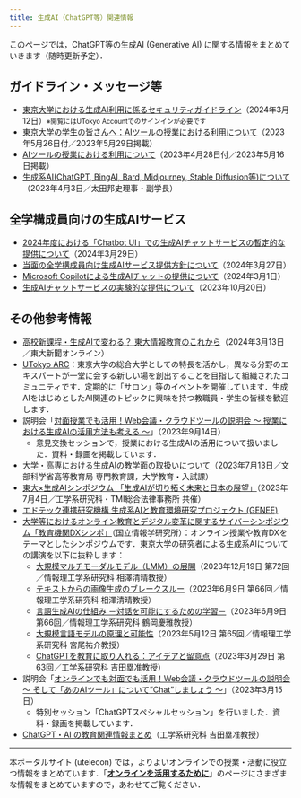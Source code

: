 ```yaml
---
title: 生成AI（ChatGPT等）関連情報
---
```


このページでは，ChatGPT等の生成AI (Generative AI) に関する情報をまとめていきます（随時更新予定）．

## ガイドライン・メッセージ等

- [東京大学における生成AI利用に係るセキュリティガイドライン</small>](https://univtokyo.sharepoint.com/sites/Security/SitePages/ai_use_security_guideline.aspx)（2024年3月12日）<small>※閲覧にはUTokyo Accountでのサインインが必要です</small>
- [東京大学の学生の皆さんへ：AIツールの授業における利用について](/docs/ai-tools-in-classes-students)（2023年5月26日付／2023年5月29日掲載）
- [AIツールの授業における利用について](/docs/ai-tools-in-classes)（2023年4月28日付／2023年5月16日掲載）
- [生成系AI(ChatGPT, BingAI, Bard, Midjourney, Stable Diffusion等)について](/docs/20230403-generative-ai)（2023年4月3日／太田邦史理事・副学長）

## 全学構成員向けの生成AIサービス

- [2024年度における「Chatbot UI」での生成AIチャットサービスの暫定的な提供について](/notice/2024/03-chatbot-ui)（2024年3月29日）
- [当面の全学構成員向け生成AIサービス提供方針について](/notice/2024/0327-ai-service)（2024年3月27日）
- [Microsoft Copilotによる生成AIチャットの提供について](/notice/2024/03-microsoft-copilot)（2024年3月1日）
- [生成AIチャットサービスの実験的な提供について](/notice/2023/10-aichat)（2023年10月20日）

## その他参考情報

- [高校新課程・生成AIで変わる？ 東大情報教育のこれから](https://www.todaishimbun.org/informationeducation_20240313/)（2024年3月13日／東大新聞オンライン）
- [UTokyo ARC](https://sites.google.com/g.ecc.u-tokyo.ac.jp/utokyoarc/home)：東京大学の総合大学としての特長を活かし，異なる分野のエキスパートが一堂に会する新しい場を創出することを目指して組織されたコミュニティです．定期的に「サロン」等のイベントを開催しています．生成AIをはじめとしたAI関連のトピックに興味を持つ教職員・学生の皆様を歓迎します．
- 説明会「[対面授業でも活用！Web会議・クラウドツールの説明会 〜 授業における生成AIの活用方法も考える 〜](/events/2023-09-14/)」（2023年9月14日）
    - 意見交換セッションで，授業における生成AIの活用について扱いました．資料・録画を掲載しています．
- [大学・高専における生成AIの教学面の取扱いについて](https://www.mext.go.jp/b_menu/houdou/2023/mext_01260.html)（2023年7月13日／文部科学省高等教育局 専門教育課，大学教育・入試課）
- [東大×生成AIシンポジウム 「生成AIが切り拓く未来と日本の展望」](https://www.t.u-tokyo.ac.jp/event/ev2023-07-04-001)（2023年7月4日／工学系研究科・TMI総合法律事務所 共催）
- [エドテック連携研究機構 生成系AIと教育環境研究プロジェクト (GENEE)](https://fukutake.iii.u-tokyo.ac.jp/GENEE/)
- [大学等におけるオンライン教育とデジタル変革に関するサイバーシンポジウム「教育機関DXシンポ」](https://www.nii.ac.jp/event/other/decs/)（国立情報学研究所）：オンライン授業や教育DXをテーマとしたシンポジウムです．東京大学の研究者による生成系AIについての講演を以下に抜粋します：
    - [大規模マルチモーダルモデル（LMM）の展開](https://edx.nii.ac.jp/lecture/20231219-04)（2023年12月19日 第72回／情報理工学系研究科 相澤清晴教授）
    - [テキストからの画像生成のブレークスルー](https://edx.nii.ac.jp/lecture/20230609-03)（2023年6月9日 第66回／情報理工学系研究科 相澤清晴教授）
    - [言語生成AIの仕組み －対話を可能にするための学習－](https://edx.nii.ac.jp/lecture/20230609-04)（2023年6月9日 第66回／情報理工学系研究科 鶴岡慶雅教授）
    - [大規模言語モデルの原理と可能性](https://edx.nii.ac.jp/lecture/20230512-04)（2023年5月12日 第65回／情報理工学系研究科 宮尾祐介教授）
    - [ChatGPTを教育に取り入れる：アイデアと留意点](https://edx.nii.ac.jp/lecture/20230329-06)（2023年3月29日 第63回／工学系研究科 吉田塁准教授）
- 説明会「[オンラインでも対面でも活用！Web会議・クラウドツールの説明会 〜 そして「あのAIツール」について”Chat”しましょう 〜](/events/2023-03-15/)」（2023年3月15日）
    - 特別セッション「ChatGPTスペシャルセッション」を行いました．資料・録画を掲載しています．
- [ChatGPT・AI の教育関連情報まとめ](https://edulab.t.u-tokyo.ac.jp/chatgpt-ai-resources/)（工学系研究科 吉田塁准教授）

---

本ポータルサイト (utelecon) では，よりよいオンラインでの授業・活動に役立つ情報をまとめています．「**[オンラインを活用するために](/online/)**」のページにさまざまな情報をまとめていますので，あわせてご覧ください．

